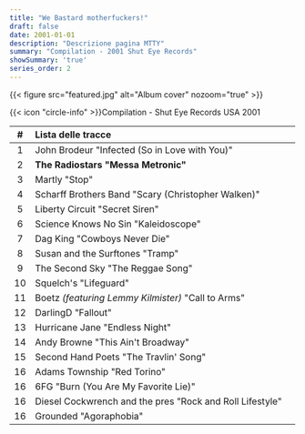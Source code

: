 ```yaml
---
title: "We Bastard motherfuckers!"
draft: false
date: 2001-01-01
description: "Descrizione pagina MTTY"
summary: "Compilation - 2001 Shut Eye Records"
showSummary: 'true'
series_order: 2
---
```


{{< figure
    src="featured.jpg"
    alt="Album cover"
    nozoom="true"
    >}}

{{< icon "circle-info" >}}Compilation - Shut Eye Records USA 2001

| #     | Lista delle tracce                                                   |               |
| :---: | :---                                                                 | :---          |
| 1     | John Brodeur "Infected (So in Love with You)"                        |               |
| 2     | **The Radiostars "Messa Metronic"**                                  |               |
| 3     | Martly "Stop"                                                        |               |
| 4     | Scharff Brothers Band "Scary (Christopher Walken)"                   |               |
| 5     | Liberty Circuit "Secret Siren"                                       |               |
| 6     | Science Knows No Sin "Kaleidoscope"                                  |               |
| 7     | Dag King "Cowboys Never Die"                                         |               |
| 8     | Susan and the Surftones "Tramp"                                      |               |
| 9     | The Second Sky "The Reggae Song"                                     |               |
| 10     | Squelch's "Lifeguard"                                               |               |
| 11    | Boetz *(featuring Lemmy Kilmister)* "Call to Arms"                   |               |
| 12    | DarlingD "Fallout"                                                   |               |
| 13    | Hurricane Jane "Endless Night"                                       |               |
| 14    | Andy Browne "This Ain't Broadway"                                    |               |
| 15    | Second Hand Poets "The Travlin' Song"                                |               |
| 16    | Adams Township "Red Torino"                                          |               |
| 16    | 6FG "Burn (You Are My Favorite Lie)"                                 |               |
| 16    | Diesel Cockwrench and the pres "Rock and Roll Lifestyle"             |               |
| 16    | Grounded "Agoraphobia"                                               |               |
